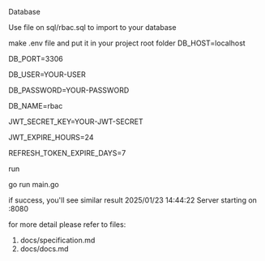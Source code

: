 Database

Use file on sql/rbac.sql to import to your database

make .env file and put it in your project root folder
DB_HOST=localhost

DB_PORT=3306

DB_USER=YOUR-USER

DB_PASSWORD=YOUR-PASSWORD

DB_NAME=rbac

JWT_SECRET_KEY=YOUR-JWT-SECRET

JWT_EXPIRE_HOURS=24

REFRESH_TOKEN_EXPIRE_DAYS=7 

run

go run main.go

if success, you'll see similar result
2025/01/23 14:44:22 Server starting on :8080

for more detail please refer to files:
1. docs/specification.md
2. docs/docs.md

